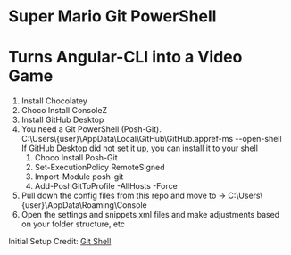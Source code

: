 # Super Mario Git PowerShell
# Turns Angular-CLI into a Video Game

<ol>
  <li>Install Chocolatey</li>
  <li>Choco Install ConsoleZ</li>
  <li>Install GitHub Desktop</li>
  <li>
    You need a Git PowerShell (Posh-Git).<br />
    C:\Users\{user}\AppData\Local\GitHub\GitHub.appref-ms --open-shell<br />
    If GitHub Desktop did not set it up, you can install it to your shell
    <ol>
      <li>Choco Install Posh-Git</li>
      <li>Set-ExecutionPolicy RemoteSigned</li>
      <li>Import-Module posh-git</li>
      <li>Add-PoshGitToProfile -AllHosts -Force</li>
    </ol>
  </li>
  <li>Pull down the config files from this repo and move to -> C:\Users\{user}\AppData\Roaming\Console</li>
  <li>Open the settings and snippets xml files and make adjustments based on your folder structure, etc</li>
</ol>

Initial Setup Credit:
<a target="_blank" href="https://haacked.com/archive/2015/10/29/git-shell/">Git Shell</a>


